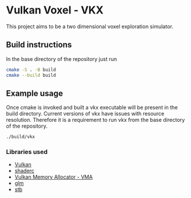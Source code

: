 # **V**ul**k**an Vo**x**el - VKX
This project aims to be a two dimensional voxel exploration simulator.

## Build instructions
In the base directory of the repository just run
```bash
cmake -S . -B build
cmake --build build
```

## Example usage
Once cmake is invoked and built a vkx executable will be present in the build directory. Current versions of vkx have issues with resource resolution. Therefore it is a requirement to run vkx from the base directory of the repository.
```bash
./build/vkx
```

### Libraries used
- [Vulkan](https://www.vulkan.org/)
- [shaderc](https://github.com/google/shaderc)
- [Vulkan Memory Allocator - VMA](https://gpuopen.com/vulkan-memory-allocator/)
- [glm](https://github.com/g-truc/glm)
- [stb](https://github.com/nothings/stb)
